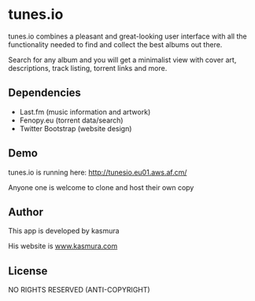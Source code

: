 tunes.io
========
tunes.io combines a pleasant and great-looking user interface with all the functionality needed to find and collect the best albums out there.

Search for any album and you will get a minimalist view with cover art, descriptions, track listing, torrent links and more.

## Dependencies 
 - Last.fm (music information and artwork)
 - Fenopy.eu (torrent data/search)
 - Twitter Bootstrap (website design)

## Demo
tunes.io is running here: http://tunesio.eu01.aws.af.cm/

Anyone one is welcome to clone and host their own copy

## Author
This app is developed by kasmura

His website is www.kasmura.com

## License
NO RIGHTS RESERVED (ANTI-COPYRIGHT)